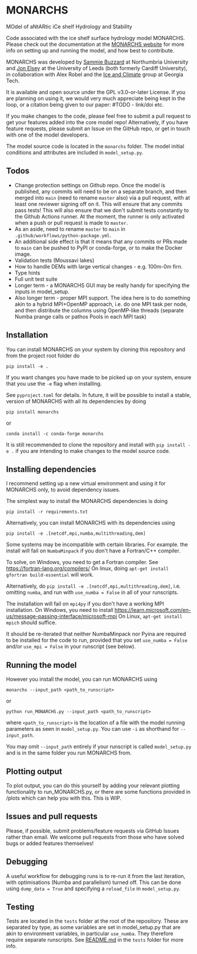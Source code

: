 # MONARCHS

MOdel of aNtARtic iCe shelf Hydrology and Stability 

Code associated with the ice shelf surface hydrology model MONARCHS. Please check out the documentation at the
[MONARCHS website](https://monarchs-ice.github.io/monarchs) for more info on setting up and running the model, and how best to contribute.

MONARCHS was developed by [Sammie Buzzard](https://www.northumbria.ac.uk/about-us/our-staff/b/sammie-buzzard/) at Northumbria University and [Jon Elsey](https://profiles.cardiff.ac.uk/staff/elseyj1) at the University of 
Leeds (both formerly Cardiff University), in collaboration with Alex Robel and the [Ice and Climate](https://iceclimate.eas.gatech.edu/) group at 
Georgia Tech.

It is available and open source under the GPL v3.0-or-later License. If you are planning on using it, we would very much
appreciate being kept in the loop, or a citation being given to our paper: #TODO - link/doi etc. 

If you make changes to the code, please feel free to submit a pull request to get your features added into the core model repo!
Alternatively, if you have feature requests, please submit an Issue on the GitHub repo, or get in touch with one of the
model developers.

The model source code is located in the `monarchs` folder. The model initial conditions and attributes are included 
in `model_setup.py`. 

Todos
-----
- Change protection settings on Github repo. Once the model is published, any commits will need to be on a separate
branch, and then merged into `main` (need to rename `master` also) via a pull request, with at least one reviewer
signing off on it. This will ensure that any commits pass tests! This will also ensure that we don't submit tests 
constantly to the Github Actions runner. At the moment, the runner is only activated when a push or pull request
is made to `master`.
- As an aside, need to rename `master` to `main` in `.github/workflows/python-package.yml`.
- An additional side effect is that it means that any commits or PRs made to `main` can be pushed to PyPI or 
conda-forge, or to make the Docker image. 
- Validation tests (Moussavi lakes)
- How to handle DEMs with large vertical changes - e.g. 100m-0m firn.
- Type hints 
- Full unit test suite
- Longer term - a MONARCHS GUI may be really handy for specifying the inputs in model_setup.
- Also longer term - proper MPI support. The idea here is to do something akin to a hybrid MPI+OpenMP approach,
i.e. do one MPI task per node, and then distribute the columns using OpenMP-like threads (separate Numba prange calls
or pathos Pools in each MPI task)

Installation
------------
You can install MONARCHS on your system by cloning this repository and from the project root folder do

`pip install -e .`

If you want changes you have made to be picked up on your system, ensure that you use the `-e` flag when installing.

See `pyproject.toml` for details.
In future, it will be possible to install a stable, version of MONARCHS with all its dependencies by doing 

`pip install monarchs`

or 

`conda install -c conda-forge monarchs`

It is still recommended to clone the repository and install with `pip install -e .` if you are intending to make 
changes to the model source code.

## Installing dependencies
I recommend setting up a new virtual environment and using it for MONARCHS only, to avoid dependency issues.

The simplest way to install the MONARCHS dependencies is doing

`pip install -r requirements.txt`

Alternatively, you can install MONARCHS with its dependencies using 

`pip install -e .[netcdf,mpi,numba,multithreading,dem]`

Some systems may be incompatible with certain libraries. For example. the install will fail on ```NumbaMinpack```
if you don't have a Fortran/C++ compiler. 

To solve, on Windows, you need to get a Fortran compiler. See https://fortran-lang.org/compilers/
On linux, doing ```apt-get install gfortran build-essential``` will work.

Alternatively, do
`pip install -e .[netcdf,mpi,multithreading,dem]`, i.e. omitting `numba`, and run with `use_numba = False` in all 
of your runscripts.

The installation will fail on ```mpi4py``` if you don't have a working MPI installation. On Windows, you need to install
https://learn.microsoft.com/en-us/message-passing-interface/microsoft-mpi
On Linux, ```apt-get install mpich``` should suffice.

It should be re-iterated that neither NumbaMinpack nor Pyina are required to be installed for the code to run, 
provided that you set ```use_numba = False``` and/or ```use_mpi = False``` in your runscript (see below).


Running the model
-----------------
However you install the model, you can run MONARCHS using

`monarchs --input_path <path_to_runscript>`

or 

`python run_MONARCHS.py --input_path <path_to_runscript>`

where `<path_to_runscript>` is the location of a file with the model running parameters as seen in `model_setup.py`.
You can use `-i` as shorthand for `--input_path`. 

You may omit `--input_path` entirely if your runscript is called `model_setup.py` and is in the same folder you run 
MONARCHS from.



## Plotting output

To plot output, you can do this yourself by adding your relevant plotting functionality to run_MONARCHS.py, 
or there are some functions provided in /plots which can help you with this. This is WIP.

## Issues and pull requests
Please, if possible, submit problems/feature requests via GitHub Issues rather than email.
We welcome pull requests from those who have solved bugs or added features themselves!

## Debugging

A useful workflow for debugging runs is to re-run it from the last iteration, with optimisations (Numba and parallelism) 
turned off. This can be done using ```dump_data = True``` and specifying a ```reload_file``` in ```model_setup.py```. 

## Testing

Tests are located in the `tests` folder at the root of the repository. These are separated by type, as some variables 
are set in model_setup.py that are akin to environment variables, in particular `use_numba`. They therefore require
separate runscripts. See [README.md](tests/README.md) in the `tests` folder for more info.